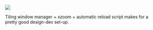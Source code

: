 ![](https://db-feed.s3.amazonaws.com/legacy/shot-2020-06-21_15-38-49-1592768509.png)

Tiling window manager + xzoom + automatic reload script makes for a pretty good design-dev set-up.